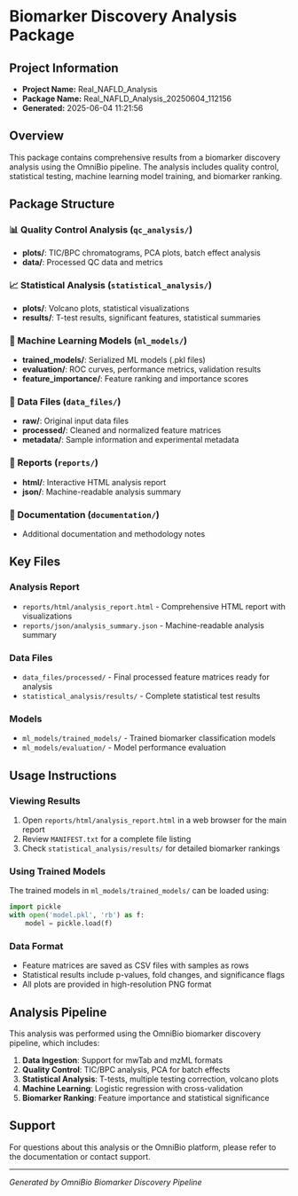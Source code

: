# Biomarker Discovery Analysis Package

## Project Information
- **Project Name:** Real_NAFLD_Analysis
- **Package Name:** Real_NAFLD_Analysis_20250604_112156
- **Generated:** 2025-06-04 11:21:56

## Overview
This package contains comprehensive results from a biomarker discovery analysis using the OmniBio pipeline. The analysis includes quality control, statistical testing, machine learning model training, and biomarker ranking.

## Package Structure

### 📊 Quality Control Analysis (`qc_analysis/`)
- **plots/**: TIC/BPC chromatograms, PCA plots, batch effect analysis
- **data/**: Processed QC data and metrics

### 📈 Statistical Analysis (`statistical_analysis/`)
- **plots/**: Volcano plots, statistical visualizations
- **results/**: T-test results, significant features, statistical summaries

### 🤖 Machine Learning Models (`ml_models/`)
- **trained_models/**: Serialized ML models (.pkl files)
- **evaluation/**: ROC curves, performance metrics, validation results
- **feature_importance/**: Feature ranking and importance scores

### 📁 Data Files (`data_files/`)
- **raw/**: Original input data files
- **processed/**: Cleaned and normalized feature matrices
- **metadata/**: Sample information and experimental metadata

### 📄 Reports (`reports/`)
- **html/**: Interactive HTML analysis report
- **json/**: Machine-readable analysis summary

### 📖 Documentation (`documentation/`)
- Additional documentation and methodology notes

## Key Files

### Analysis Report
- `reports/html/analysis_report.html` - Comprehensive HTML report with visualizations
- `reports/json/analysis_summary.json` - Machine-readable analysis summary

### Data Files
- `data_files/processed/` - Final processed feature matrices ready for analysis
- `statistical_analysis/results/` - Complete statistical test results

### Models
- `ml_models/trained_models/` - Trained biomarker classification models
- `ml_models/evaluation/` - Model performance evaluation

## Usage Instructions

### Viewing Results
1. Open `reports/html/analysis_report.html` in a web browser for the main report
2. Review `MANIFEST.txt` for a complete file listing
3. Check `statistical_analysis/results/` for detailed biomarker rankings

### Using Trained Models
The trained models in `ml_models/trained_models/` can be loaded using:

```python
import pickle
with open('model.pkl', 'rb') as f:
    model = pickle.load(f)
```

### Data Format
- Feature matrices are saved as CSV files with samples as rows
- Statistical results include p-values, fold changes, and significance flags
- All plots are provided in high-resolution PNG format

## Analysis Pipeline

This analysis was performed using the OmniBio biomarker discovery pipeline, which includes:

1. **Data Ingestion**: Support for mwTab and mzML formats
2. **Quality Control**: TIC/BPC analysis, PCA for batch effects
3. **Statistical Analysis**: T-tests, multiple testing correction, volcano plots
4. **Machine Learning**: Logistic regression with cross-validation
5. **Biomarker Ranking**: Feature importance and statistical significance

## Support

For questions about this analysis or the OmniBio platform, please refer to the documentation or contact support.

---
*Generated by OmniBio Biomarker Discovery Pipeline*
